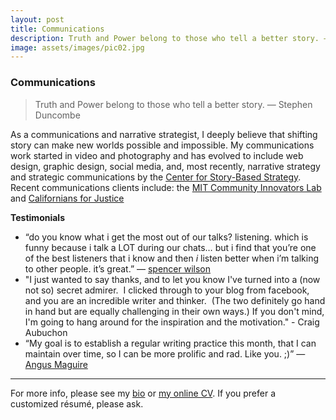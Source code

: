 ```yaml
---
layout: post
title: Communications
description: Truth and Power belong to those who tell a better story. — Stephen Duncombe
image: assets/images/pic02.jpg
---
```



### Communications

> Truth and Power belong to those who tell a better story. — Stephen Duncombe

As a communications and narrative strategist, I deeply believe that shifting story can make new worlds possible and impossible. My communications work started in video and photography and has evolved to include web design, graphic design, social media, and, most recently, narrative strategy and strategic communications by the [Center for Story-Based Strategy](https://www.storybasedstrategy.org/). Recent communications clients include: the [MIT Community Innovators Lab](https://colab.mit.edu) and [Californians for Justice](http://caljustice.org/)  

**Testimonials**

* “do you know what i get the most out of our talks? listening. which is funny because i talk a LOT during our chats… but i find that you’re one of the best listeners that i know and then *i* listen better when i’m talking to other people. it’s great.” — [spencer wilson](http://spewil.github.io/about/)
* "I just wanted to say thanks, and to let you know I've turned into a (now not so) secret admirer.  I clicked through to your blog from facebook, and you are an incredible writer and thinker.  (The two definitely go hand in hand but are equally challenging in their own ways.) If you don't mind, I'm going to hang around for the inspiration and the motivation." - Craig Aubuchon 
* “My goal is to establish a regular writing practice this month, that I can maintain over time, so I can be more prolific and rad. Like you. ;)” — [Angus Maguire](http://beclouded.net/)


---

For more info, please see my [bio](http://lqb2.co/about) or [my online CV](http://lqb2.co/online-cv/). If you prefer a customized résumé, please ask. 

